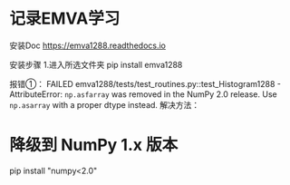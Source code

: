 # 记录EMVA学习

安装Doc
https://emva1288.readthedocs.io

安装步骤
1.进入所选文件夹   pip install emva1288



报错①：
FAILED emva1288/tests/test_routines.py::test_Histogram1288 - AttributeError: `np.asfarray` was removed in the NumPy 2.0 release. Use `np.asarray` with a proper dtype instead.
解决方法：
# 降级到 NumPy 1.x 版本
pip install "numpy<2.0"

